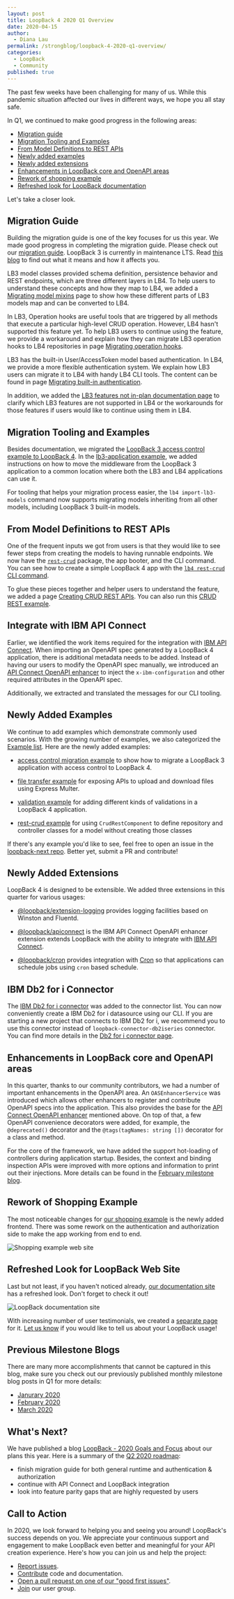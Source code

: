 ```yaml
---
layout: post
title: LoopBack 4 2020 Q1 Overview
date: 2020-04-15
author:
  - Diana Lau
permalink: /strongblog/loopback-4-2020-q1-overview/
categories:
  - LoopBack
  - Community
published: true
---
```


The past few weeks have been challenging for many of us. While this pandemic situation affected our lives in different ways, we hope you all stay safe.

In Q1, we continued to make good progress in the following areas:

- [Migration guide](#migration-guide)
- [Migration Tooling and Examples](#migration-tooling-and-examples)
- [From Model Definitions to REST APIs](#from-model-definitions-to-rest-apis)
- [Newly added examples](#newly-added-examples)
- [Newly added extensions](#newly-added-extensions)
- [Enhancements in LoopBack core and OpenAPI areas](#enhancements-in-loopback-core-and-openapi-areas)
- [Rework of shopping example](#rework-of-shopping-example)
- [Refreshed look for LoopBack documentation](#refreshed-look-for-loopback-documentation)

Let's take a closer look.
<!--more-->

## Migration Guide

Building the migration guide is one of the key focuses for us this year. We made good progress in completing the migration guide. Please check out our [migration guide](https://loopback.io/doc/en/lb4/migration-overview.html). LoopBack 3 is currently in maintenance LTS. Read [this blog](https://strongloop.com/strongblog/lb3-entered-maintenance-mode/) to find out what it means and how it affects you.

LB3 model classes provided schema definition, persistence behavior and REST endpoints, which are three different layers in LB4. To help users to understand these concepts and how they map to LB4, we added a [Migrating model mixins](https://loopback.io/doc/en/lb4/migration-models-mixins.html) page to show how these different parts of LB3 models map and can be converted to LB4.

In LB3, Operation hooks are useful tools that are triggered by all methods that execute a particular high-level CRUD operation. However, LB4 hasn't supported this feature yet. To help LB3 users to continue using the feature, we provide a workaround and explain how they can migrate LB3 operation hooks to LB4 repositories in page [Migrating operation hooks](https://loopback.io/doc/en/lb4/migration-models-operation-hooks.html).

LB3 has the built-in User/AccessToken model based authentication. In LB4, we provide a more flexible authentication system. We explain how LB3 users can migrate it to LB4 with handy LB4 CLI tools. The content can be found in page [Migrating built-in authentication](https://loopback.io/doc/en/lb4/migration-authentication.html).

In addition, we added the [LB3 features not in-plan documentation page](https://loopback.io/doc/en/lb4/migration-not-planned.html) to clarify which LB3 features are not supported in LB4 or the workarounds for those features if users would like to continue using them in LB4. 

## Migration Tooling and Examples

Besides documentation, we migrated the [LoopBack 3 access control example to LoopBack 4](https://github.com/strongloop/loopback-next/tree/master/examples/access-control-migration). In the [lb3-application example](https://github.com/strongloop/loopback-next/tree/master/examples/lb3-application), we added instructions on how to move the middleware from the LoopBack 3 application to a common location where both the LB3 and LB4 applications can use it.

For tooling that helps your migration process easier, the `lb4 import-lb3-models` command now supports migrating models inheriting from all other models, including LoopBack 3 built-in models.

## From Model Definitions to REST APIs

One of the frequent inputs we got from users is that they would like to see fewer steps from creating the models to having runnable endpoints. We now have the [`rest-crud`](https://github.com/strongloop/loopback-next/tree/master/packages/rest-crud) package, the app booter, and the CLI command. You can see how to create a simple LoopBack 4 app with the [`lb4 rest-crud` CLI command](https://loopback.io/doc/en/lb4/Rest-Crud-generator.html).

To glue these pieces together and helper users to understand the feature, we added a page [Creating CRUD REST APIs](https://loopback.io/doc/en/lb4/Creating-crud-rest-apis.html). You can also run this [CRUD REST example](https://github.com/strongloop/loopback-next/tree/master/examples/rest-crud).

## Integrate with IBM API Connect

Earlier, we identified the work items required for the integration with [IBM API Connect](https://www.ibm.com/cloud/api-connect). When importing an OpenAPI spec generated by a LoopBack 4 application, there is additional metadata needs to be added. Instead of having our users to modify the OpenAPI spec manually, we introduced an [API Connect OpenAPI enhancer](https://github.com/strongloop/loopback-next/tree/master/extensions/apiconnect) to inject the `x-ibm-configuration` and other required attributes in the OpenAPI spec. 

Additionally, we extracted and translated the messages for our CLI tooling.

## Newly Added Examples

We continue to add examples which demonstrate commonly used scenarios. With the growing number of examples, we also categorized the [Example list](https://loopback.io/doc/en/lb4/Examples.html). Here are the newly added examples:

- [access control migration example](https://github.com/strongloop/loopback-next/blob/master/examples/access-control-migration) to show how to migrate a LoopBack 3 application with access control to LoopBack 4.

- [file transfer example](https://github.com/strongloop/loopback-next/tree/master/examples/file-transfer) for exposing APIs to upload and download files using Express Multer.

- [validation example](https://github.com/strongloop/loopback-next/tree/master/examples/validation-app) for adding different kinds of validations in a LoopBack 4 application.

- [rest-crud example](https://github.com/strongloop/loopback-next/tree/master/examples/rest-crud) for using `CrudRestComponent` to define repository and controller classes for a model without creating those classes

If there's any example you'd like to see, feel free to open an issue in the [loopback-next repo](https://github.com/strongloop/loopback-next). Better yet, submit a PR and contribute! 

## Newly Added Extensions

LoopBack 4 is designed to be extensible. We added three extensions in this quarter for various usages: 

- [@loopback/extension-logging](https://github.com/strongloop/loopback-next/blob/master/extensions/logging) provides logging facilities based on Winston and Fluentd.

- [@loopback/apiconnect](https://github.com/strongloop/loopback-next/tree/master/extensions/apiconnect) is the IBM API Connect OpenAPI enhancer  extension extends LoopBack with the ability to integrate with [IBM API Connect](https://www.ibm.com/cloud/api-connect). 

- [@loopback/cron](https://github.com/strongloop/loopback-next/tree/master/extensions/cron) provides integration with [Cron](https://github.com/kelektiv/node-cron) so that applications can schedule jobs using `cron` based schedule.

## IBM Db2 for i Connector

The [IBM Db2 for i connector](https://github.com/strongloop/loopback-connector-ibmi) was added to the connector list. You can now conveniently create a IBM Db2 for i datasource using our CLI. If you are starting a new project that connects to IBM Db2 for i, we recommend you to use this connector instead of `loopback-connector-db2iseries` connector.  You can find more details in the [Db2 for i connector page](https://loopback.io/doc/en/lb4/DB2-for-i-connector.html).

## Enhancements in LoopBack core and OpenAPI areas

In this quarter, thanks to our community contributors, we had a number of important enhancements in the OpenAPI area. An `OASEnhancerService` was introduced which allows other enhancers to register and contribute OpenAPI specs into the application. This also provides the base for the [API Connect OpenAPI enhancer](https://github.com/strongloop/loopback-next/tree/master/extensions/apiconnect) mentioned above. On top of that, a few OpenAPI convenience decorators were added, for example, the `@deprecated()` decorator and the `@tags(tagNames: string [])` decorator for a class and method.

For the core of the framework, we have added the support hot-loading of controllers during application startup. Besides, the context and binding inspection APIs were improved with more options and information to print out their injections. More details can be found in the [February milestone blog](https://strongloop.com/strongblog/february-2020-milestone/).

## Rework of Shopping Example

The most noticeable changes for [our shopping example](https://github.com/strongloop/loopback4-example-shopping) is the newly added frontend. There was some rework on the authentication and authorization side to make the app working from end to end.

![Shopping example web site](https://raw.githubusercontent.com/strongloop/loopback4-example-shopping/master/shoppy.png)

## Refreshed Look for LoopBack Web Site

Last but not least, if you haven't noticed already, [our documentation site](https://loopback.io/doc/en/lb4/) has a refreshed look. Don't forget to check it out!

![LoopBack documentation site](/blog-assets/2020/03/new-docs-site.png)

With increasing number of user testimonials, we created a [separate page](https://loopback.io/what-our-users-say.html) for it. [Let us know](https://github.com/strongloop/loopback-next/issues/3047) if you would like to tell us about your LoopBack usage!

## Previous Milestone Blogs

There are many more accomplishments that cannot be captured in this blog, make sure you check out our previously published monthly milestone blog posts in Q1 for more details:
- [Janurary 2020](https://strongloop.com/strongblog/january-2020-milestone/)
- [February 2020](https://strongloop.com/strongblog/february-2020-milestone/)
- [March 2020](https://strongloop.com/strongblog/march-2020-milestone/)

## What's Next?

We have published a blog [LoopBack - 2020 Goals and Focus](https://strongloop.com/strongblog/2020-goals/) about our plans this year. Here is a summary of the [Q2 2020 roadmap](https://github.com/strongloop/loopback-next/blob/master/docs/ROADMAP.md#q2-2020-roadmap): 
- finish migration guide for both general runtime and authentication & authorization
- continue with API Connect and LoopBack integration
- look into feature parity gaps that are highly requested by users


## Call to Action

In 2020, we look forward to helping you and seeing you around! LoopBack's success depends on you. We appreciate your continuous support and engagement to make LoopBack even better and meaningful for your API creation experience. Here's how you can join us and help the project:

- [Report issues](https://github.com/strongloop/loopback-next/issues).
- [Contribute](https://github.com/strongloop/loopback-next/blob/master/docs/CONTRIBUTING.md) code and documentation.
- [Open a pull request on one of our "good first issues"](https://github.com/strongloop/loopback-next/labels/good%20first%20issue).
- [Join](https://github.com/strongloop/loopback-next/issues/110) our user group.
